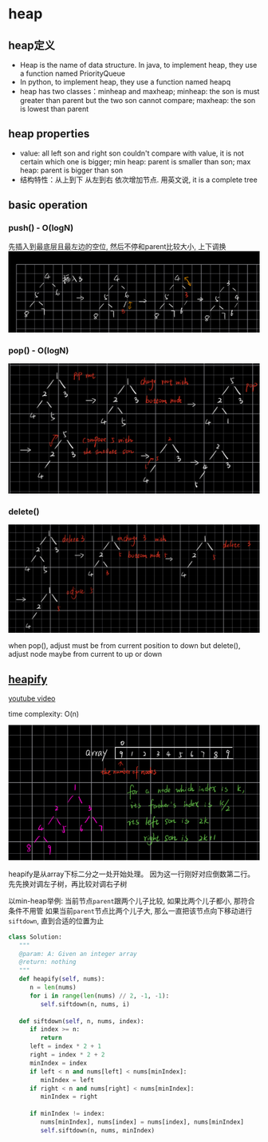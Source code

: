 # heap

## heap定义

* Heap is the name of data structure. In java, to implement heap, they use a function named PriorityQueue
* In python, to implement heap, they use a function named heapq
* heap has two classes：minheap and maxheap; minheap: the son is must greater than parent but the two son cannot compare; maxheap: the son is lowest than parent

## heap properties

* value: all left son and right son couldn't compare with value, it is not certain which one is bigger; min heap: parent is smaller than son; max heap: parent is bigger than son
* 结构特性：从上到下 从左到右 依次增加节点. 用英文说, it is a complete tree

## basic operation

### push() - O(logN)

先插入到最底层且最左边的空位, 然后不停和parent比较大小, 上下调换
![123](../Image/123.png)

### pop() - O(logN)

![124](../Image/124.png)

### delete()

![125](../Image/125.png)

when pop(), adjust must be from current position to down
but delete(), adjust node maybe from current to up or down

## [heapify](https://en.wikipedia.org/wiki/Heapsort)

[youtube video](https://www.youtube.com/watch?v=5iBUTMWGtIQ)

time complexity: O(n)

![126](../Image/126.png)

heapify是从array下标二分之一处开始处理。 因为这一行刚好对应倒数第二行。
先先换对调左子树，再比较对调右子树

以min-heap举例:
当前节点`parent`跟两个儿子比较, 如果比两个儿子都小, 那符合条件不用管
如果当前`parent`节点比两个儿子大, 那么一直把该节点向下移动进行`siftdown`, 直到合适的位置为止

```python
class Solution:
   """
   @param: A: Given an integer array
   @return: nothing
   """
   def heapify(self, nums):
      n = len(nums)
      for i in range(len(nums) // 2, -1, -1):
         self.siftdown(n, nums, i)

   def siftdown(self, n, nums, index):
      if index >= n:
         return
      left = index * 2 + 1
      right = index * 2 + 2
      minIndex = index
      if left < n and nums[left] < nums[minIndex]:
         minIndex = left
      if right < n and nums[right] < nums[minIndex]:
         minIndex = right

      if minIndex != index:
         nums[minIndex], nums[index] = nums[index], nums[minIndex]
         self.siftdown(n, nums, minIndex)
```
